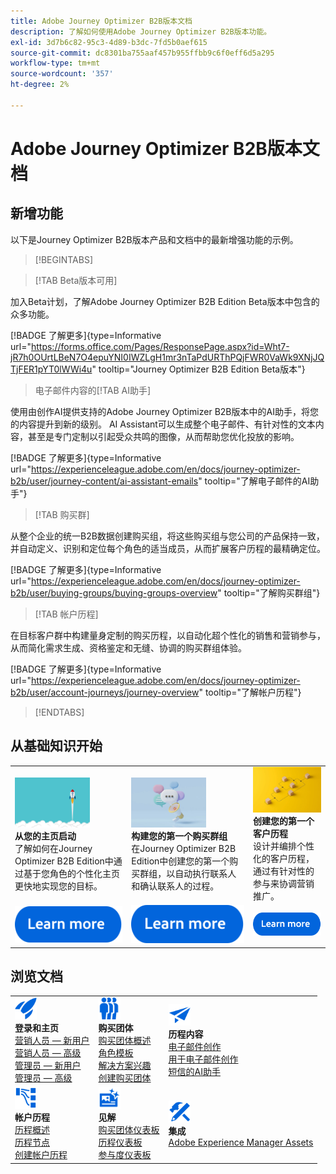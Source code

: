 ```yaml
---
title: Adobe Journey Optimizer B2B版本文档
description: 了解如何使用Adobe Journey Optimizer B2B版本功能。
exl-id: 3d7b6c82-95c3-4d89-b3dc-7fd5b0aef615
source-git-commit: dc8301ba755aaf457b955ffbb9c6f0eff6d5a295
workflow-type: tm+mt
source-wordcount: '357'
ht-degree: 2%

---
```


# Adobe Journey Optimizer B2B版本文档

## 新增功能

以下是Journey Optimizer B2B版本产品和文档中的最新增强功能的示例。

<!-- For a comprehensive list of features, improvements, and fixes, check out the detailed < Release Notes >. Stay up-to-date with the latest changes in our documentation by visiting the , < documentation updates page >. -->

>[!BEGINTABS]

>[!TAB Beta版本可用]

加入Beta计划，了解Adobe Journey Optimizer B2B Edition Beta版本中包含的众多功能。

[!BADGE 了解更多]{type=Informative url="https://forms.office.com/Pages/ResponsePage.aspx?id=Wht7-jR7h0OUrtLBeN7O4epuYNI0IWZLgH1mr3nTaPdURThPQjFWR0VaWk9XNjJQTjFER1pYT0lWWi4u" tooltip="Journey Optimizer B2B Edition Beta版本"}

>电子邮件内容的[!TAB AI助手]

使用由创作AI提供支持的Adobe Journey Optimizer B2B版本中的AI助手，将您的内容提升到新的级别。 AI Assistant可以生成整个电子邮件、有针对性的文本内容，甚至是专门定制以引起受众共鸣的图像，从而帮助您优化投放的影响。

[!BADGE 了解更多]{type=Informative url="https://experienceleague.adobe.com/en/docs/journey-optimizer-b2b/user/journey-content/ai-assistant-emails" tooltip="了解电子邮件的AI助手"}

>[!TAB 购买群]

从整个企业的统一B2B数据创建购买组，将这些购买组与您公司的产品保持一致，并自动定义、识别和定位每个角色的适当成员，从而扩展客户历程的最精确定位。

[!BADGE 了解更多]{type=Informative url="https://experienceleague.adobe.com/en/docs/journey-optimizer-b2b/user/buying-groups/buying-groups-overview" tooltip="了解购买群组"}

>[!TAB 帐户历程]

在目标客户群中构建量身定制的购买历程，以自动化超个性化的销售和营销参与，从而简化需求生成、资格鉴定和无缝、协调的购买群组体验。

[!BADGE 了解更多]{type=Informative url="https://experienceleague.adobe.com/en/docs/journey-optimizer-b2b/user/account-journeys/journey-overview" tooltip="了解帐户历程"}

>[!ENDTABS]

## 从基础知识开始

<table style="table-layout:fixed">
  <tr style="border: 0;">
    <td>
    <a href="home-page.md"><img width="120px" src="./assets/launch.png"></a>
    <div><strong>从您的主页启动</strong><br/>了解如何在Journey Optimizer B2B Edition中通过基于您角色的个性化主页更快地实现您的目标。</div>
    </td>
      <td>
    <a href="buying-groups/buying-groups-overview.md"><img width="120px" src="./assets/communication.png"></a>
    <div><strong>构建您的第一个购买群组</strong><br/>在Journey Optimizer B2B Edition中创建您的第一个购买群组，以自动执行联系人和确认联系人的过程。</div>
    </td>
    <td>
    <a href="journeys/journey-overview.md"><img width="120px" src="./assets/flow.png"></a>
    <div><strong>创建您的第一个客户历程</strong><br/>设计并编排个性化的客户历程，通过有针对性的参与来协调营销推广。 
    </div>
    </td>
  </tr>
  <tr style="border: 0;">
    <td align="center"><a href="home-page.md"><img src="../assets/learn-more.svg"></a></td>
    <td align="center"><a href="buying-groups/buying-groups-overview.md"><img src="../assets/learn-more.svg"></a></td>
    <td align="center"><a href="journeys/journey-overview.md"><img src="../assets/learn-more.svg"></a></td>
    </tr>
</table>

## 浏览文档

<table style="table-layout:auto">
  <tr style="border: 0;">
    <td>
      <img src="../assets/do-not-localize/icon-quick-start.svg" width="35px"><br/>
      <strong>登录和主页</strong><br/><a href="home-page.md#marketer---new-user">营销人员 — 新用户</a><br/><a href="home-page.md#marketer---advanced-user">营销人员 — 高级</a> <br/><a href="home-page.md#administrator---new-user">管理员 — 新用户</a> <br/><a href="home-page.md#administrator---advanced-user">管理员 — 高级</a>
    </td>
    <!--
    <td>
      <img src="../assets/do-not-localize/icon-configure.svg" width="35px"><br/>
      <strong>Configuration<br/>administration</strong><br/><a href="using/configuration/channel-surfaces.md">Channel surfaces</a> - <a href="using/configuration/about-data-sources-events-actions.md">Configure journeys</a>  - <a href="using/administration/permissions-overview.md">Access control</a> - <a href="using/administration/sandboxes.md">Sandboxes management</a>
    </td> -->
    <td>
      <img src="../assets/do-not-localize/icon_audience.svg" width="35px"><br/>
      <strong>购买团体</strong><br/><a href="./buying-groups/buying-groups-overview.md">购买团体概述</a><br/><a href="./buying-groups/buying-groups-role-templates.md">角色模板</a><br/><a href="./buying-groups/solution-interests.md">解决方案兴趣</a><br/><a href="./buying-groups/buying-groups-create.md">创建购买团体</a>
    </td>
    <td>
      <img src="../assets/do-not-localize/icon-campaign.svg" width="35px"><br/>
      <strong>历程内容</strong><br/><a href="./content/email-authoring.md">电子邮件创作</a><br/><a href="./content/ai-assistant-emails.md">用于电子邮件创作</a><br/><a href="./content/sms-authoring.md">短信的AI助手</a>
    </td>
  </tr>
  <tr style="border: 0;">
        <td>
      <img src="../assets/do-not-localize/icon-paths.svg" width="35px"><br/>
      <strong>帐户历程</strong><br/><a href="./journeys/journey-overview.md">历程概述</a><br/><a href="./journeys/journey-nodes.md">历程节点</a><br/><a href="./journeys/journey-overview.md#create-an-account-journey">创建帐户历程</a>
    </td>
    <td>
      <img src="../assets/do-not-localize/icon-offer.svg" width="35px"><br/>
      <strong>见解</strong><br/><a href="./dashboards/buying-groups-dashboard.md">购买团体仪表板</a><br/><a href="./dashboards/journeys-dashboard.md">历程仪表板</a><br/><a href="./dashboards/engagement-dashboard.md">参与度仪表板</a>
    </td>
    <td>
      <img src="../assets/do-not-localize/icon-configure.svg" width="35px"><br/>
      <strong>集成</strong><br/><a href="./integrations/experience-manager-assets-integration.md">Adobe Experience Manager Assets</a>
    </td>
  </tr>
</table>

<!-- 

## Additional resources

<table style="table-layout:fixed"><tr style="border: 0;">
<td><strong>Adobe Journey Optimizer</strong><br/>
<a href="https://experienceleague.adobe.com/docs/journey-optimizer-learn/tutorials/overview.html" target="_blank">Tutorials</a> - <a href="https://helpx.adobe.com/legal/product-descriptions/adobe-journey-optimizer.html" target="_blank">Product description</a> - <a href="https://www.adobe.com/content/dam/cc/en/security/pdfs/AJO_SecurityOverview.pdf" target="_blank">Security overview (PDF)</a> - <a href="https://developer.adobe.com/journey-optimizer-apis/" target="_blank">APIs reference</a> - <a href="https://experienceleague.adobe.com/tools/ajo-schemas/schema-dictionary.html" target="_blank">Journey Optimizer Schema Dictionary</a>

</td>
<td><strong>Adobe Experience Platform</strong><br/>
<a href="https://experienceleague.adobe.com/docs/experience-platform/landing/home.html" target="_blank">Documentation</a> - <a href="https://www.adobe.com/experience-platform/documentation-and-developer-resources.html" target="_blank">Developers resources</a>
</td>
</tr></table> -->
